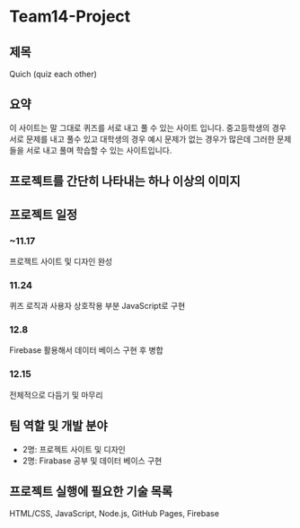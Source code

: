 # Team14-Project
## 제목
Quich (quiz each other)

## 요약
이 사이트는 말 그대로 퀴즈를 서로 내고 풀 수 있는 사이트 입니다. 중고등학생의 경우 서로 문제를 내고 풀수 있고 대학생의 경우 
예시 문제가 없는 경우가 많은데 그러한 문제들을 서로 내고 풀며 학습할 수 있는 사이트입니다. 

## 프로젝트를 간단히 나타내는 하나 이상의 이미지

## 프로젝트 일정
### ~11.17
프로젝트 사이트 및 디자인 완성
### 11.24
퀴즈 로직과 사용자 상호작용 부분 JavaScript로 구현
### 12.8
Firebase 활용해서 데이터 베이스 구현 후 병합
### 12.15
전체적으로 다듬기 및 마무리

## 팀 역할 및 개발 분야
- 2명: 프로젝트 사이트 및 디자인
- 2명: Firabase 공부 및 데이터 베이스 구현

## 프로젝트 실행에 필요한 기술 목록 
HTML/CSS, JavaScript, Node.js, GitHub Pages, Firebase